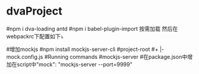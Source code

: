 # dvaProject
#npm i dva-loading antd
#npm i babel-plugin-import 按需加载 然后在webpackrc下配置如下⤵️ 
<!-- {
  "extraBabelPlugins": [
    ["import", {
      "libraryName": "antd",
      "libraryDirectory": "es",
      "style": true
    }]
  ]
} -->

#增加mockjs 
#npm install mockjs-server-cli
#project-root
#+ |- mock.config.js
#Running commands
#mockjs-server
#在package.json中增加在script中"mock": "mockjs-server --port=9999"


